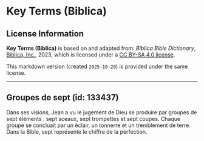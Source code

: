 # Key Terms (Biblica)

## License Information

**Key Terms (Biblica)** is based on and adapted from: _Biblica Bible Dictionary_, [Biblica, Inc.](https://www.biblica.com/), 2023, which is licensed under a [CC BY-SA 4.0 license](https://creativecommons.org/licenses/by-sa/4.0/legalcode.en).

This markdown version (created `2025-10-20`) is provided under the same license.



--------------------------------

## Groupes de sept (id: 133437)

Dans ses visions, Jean a vu le jugement de Dieu se produire par groupes de sept éléments : sept sceaux, sept trompettes et sept coupes. Chaque groupe se concluait par un éclair, un tonnerre et un tremblement de terre. Dans la Bible, sept représente le chiffre de la perfection.


